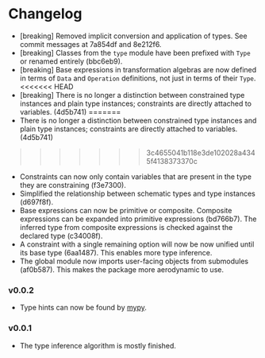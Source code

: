 # Changelog

-   [breaking] Removed implicit conversion and application of types. See 
    commit messages at 7a854df and 8e212f6.
-   [breaking] Classes from the `type` module have been prefixed with `Type` 
    or renamed entirely (bbc6eb9).
-   [breaking] Base expressions in transformation algebras are now defined in 
    terms of `Data` and `Operation` definitions, not just in terms of their 
    `Type`.
<<<<<<< HEAD
-   [breaking] There is no longer a distinction between constrained type 
    instances and plain type instances; constraints are directly attached to 
    variables. (4d5b741)
=======
-   There is no longer a distinction between constrained type instances and 
    plain type instances; constraints are directly attached to variables. 
    (4d5b741)
>>>>>>> 3c4655041b118e3de102028a4345f4138373370c
-   Constraints can now only contain variables that are present in the type 
    they are constraining (f3e7300).
-   Simplified the relationship between schematic types and type instances 
    (d697f8f).
-   Base expressions can now be primitive or composite. Composite expressions 
    can be expanded into primitive expressions (bd766b7). The inferred type 
    from composite expressions is checked against the declared type (c34008f).
-   A constraint with a single remaining option will now be now unified until 
    its base type (6aa1487). This enables more type inference.
-   The global module now imports user-facing objects from submodules 
    (af0b587). This makes the package more aerodynamic to use.

### v0.0.2

-   Type hints can now be found by [mypy](https://mypy.readthedocs.io/).

### v0.0.1

-   The type inference algorithm is mostly finished.

